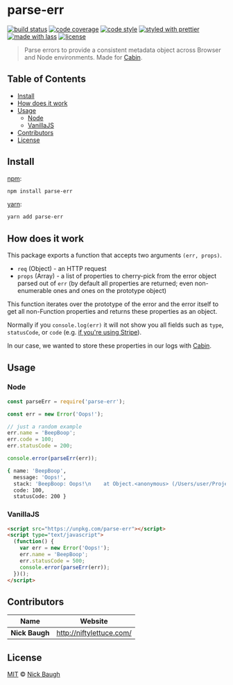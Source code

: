 # parse-err

[![build status](https://img.shields.io/travis/cabinjs/parse-err.svg)](https://travis-ci.org/cabinjs/parse-err)
[![code coverage](https://img.shields.io/codecov/c/github/cabinjs/parse-err.svg)](https://codecov.io/gh/cabinjs/parse-err)
[![code style](https://img.shields.io/badge/code_style-XO-5ed9c7.svg)](https://github.com/sindresorhus/xo)
[![styled with prettier](https://img.shields.io/badge/styled_with-prettier-ff69b4.svg)](https://github.com/prettier/prettier)
[![made with lass](https://img.shields.io/badge/made_with-lass-95CC28.svg)](https://lass.js.org)
[![license](https://img.shields.io/github/license/cabinjs/parse-err.svg)](LICENSE)

> Parse errors to provide a consistent metadata object across Browser and Node environments. Made for [Cabin][].


## Table of Contents

* [Install](#install)
* [How does it work](#how-does-it-work)
* [Usage](#usage)
  * [Node](#node)
  * [VanillaJS](#vanillajs)
* [Contributors](#contributors)
* [License](#license)


## Install

[npm][]:

```sh
npm install parse-err
```

[yarn][]:

```sh
yarn add parse-err
```


## How does it work

This package exports a function that accepts two arguments `(err, props)`.

* `req` (Object) - an HTTP request
* `props` (Array) - a list of properties to cherry-pick from the error object parsed out of `err` (by default all properties are returned; even non-enumerable ones and ones on the prototype object)

This function iterates over the prototype of the error and the error itself to get all non-Function properties and returns these properties as an object.

Normally if you `console.log(err)` it will not show you all fields such as `type`, `statusCode`, or `code` (e.g. [if you're using Stripe][stripe-error]).

In our case, we wanted to store these properties in our logs with [Cabin][].


## Usage

### Node

```js
const parseErr = require('parse-err');

const err = new Error('Oops!');

// just a random example
err.name = 'BeepBoop';
err.code = 100;
err.statusCode = 200;

console.error(parseErr(err));
```

```sh
{ name: 'BeepBoop',
  message: 'Oops!',
  stack: 'BeepBoop: Oops!\n    at Object.<anonymous> (/Users/user/Projects/parse-err/test.js:3:13)\n    at Module._compile (module.js:652:30)\n    at Object.Module._extensions..js (module.js:663:10)\n    at Module.load (module.js:565:32)\n    at tryModuleLoad (module.js:505:12)\n    at Function.Module._load (module.js:497:3)\n    at Function.Module.runMain (module.js:693:10)\n    at startup (bootstrap_node.js:188:16)\n    at bootstrap_node.js:609:3',
  code: 100,
  statusCode: 200 }
```

### VanillaJS

```html
<script src="https://unpkg.com/parse-err"></script>
<script type="text/javascript">
  (function() {
    var err = new Error('Oops!');
    err.name = 'BeepBoop';
    err.statusCode = 500;
    console.error(parseErr(err));
  })();
</script>
```


## Contributors

| Name           | Website                    |
| -------------- | -------------------------- |
| **Nick Baugh** | <http://niftylettuce.com/> |


## License

[MIT](LICENSE) © [Nick Baugh](http://niftylettuce.com/)


## 

[npm]: https://www.npmjs.com/

[yarn]: https://yarnpkg.com/

[stripe-error]: https://github.com/stripe/stripe-node/blob/3c07d851cf897490d8b93dd4457dda0c4c8e667f/lib/Error.js#L33-L45

[cabin]: https://cabinjs.com
